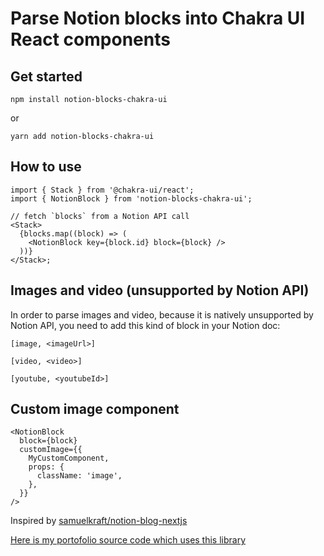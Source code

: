 # Parse Notion blocks into Chakra UI React components

## Get started

```shell
npm install notion-blocks-chakra-ui
```

or

```shell
yarn add notion-blocks-chakra-ui
```

## How to use

```tsx
import { Stack } from '@chakra-ui/react';
import { NotionBlock } from 'notion-blocks-chakra-ui';

// fetch `blocks` from a Notion API call
<Stack>
  {blocks.map((block) => (
    <NotionBlock key={block.id} block={block} />
  ))}
</Stack>;
```

## Images and video (unsupported by Notion API)

In order to parse images and video, because it is natively unsupported by Notion API, you need to add this kind of block in your Notion doc:

```
[image, <imageUrl>]
```

```
[video, <video>]
```

```
[youtube, <youtubeId>]
```

## Custom image component

```tsx
<NotionBlock
  block={block}
  customImage={{
    MyCustomComponent,
    props: {
      className: 'image',
    },
  }}
/>
```

Inspired by [samuelkraft/notion-blog-nextjs](https://github.com/samuelkraft/notion-blog-nextjs)

[Here is my portofolio source code which uses this library](https://github.com/baptisteArno/baptistearno-dot-com)
